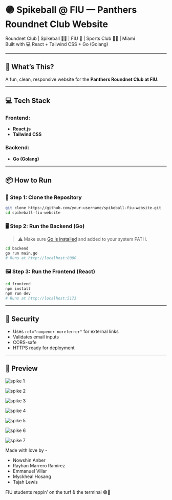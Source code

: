 # 🟣 Spikeball @ FIU — Panthers Roundnet Club Website

Roundnet Club | Spikeball 🤙🏼 | FIU 🌴 | Sports Club 💪🏼 | Miami  
Built with 💻 React + Tailwind CSS + Go (Golang)

---

## 🚀 What’s This?
A fun, clean, responsive website for the **Panthers Roundnet Club at FIU**.

---

## 💻 Tech Stack
### Frontend:
- **React.js**
- **Tailwind CSS**

### Backend:
- **Go (Golang)**

---

## 📦 How to Run

### 🧾 Step 1: Clone the Repository
```bash
git clone https://github.com/your-username/spikeball-fiu-website.git
cd spikeball-fiu-website
```

### 🖥️ Step 2: Run the Backend (Go)
> ⚠️ Make sure [Go is installed](https://go.dev/dl/) and added to your system PATH.

```bash
cd backend
go run main.go
# Runs at http://localhost:8080
```

### 🖼️ Step 3: Run the Frontend (React)
```bash
cd frontend
npm install
npm run dev
# Runs at http://localhost:5173
```

---

## 🔐 Security
- Uses `rel="noopener noreferrer"` for external links
- Validates email inputs
- CORS-safe
- HTTPS ready for deployment

---

## 👀 Preview
>
![spike 1](https://github.com/user-attachments/assets/c7cfe3ec-52fc-435e-9e1b-1bcd643a42e3)
>
![spike 2](https://github.com/user-attachments/assets/0ae7b6a7-b30f-451e-b75f-cc317a7bf634)

![spike 3](https://github.com/user-attachments/assets/bcad3eaa-9646-42da-810b-f8571db78bd4)

![spike 4](https://github.com/user-attachments/assets/28fd0798-8779-4673-b38d-9fd8a5c3a473)

![spike 5](https://github.com/user-attachments/assets/6585b7ae-8259-4284-ba07-0a1c2ef13dcb)

![spike 6](https://github.com/user-attachments/assets/33e7aba1-d48d-4565-be5a-48accc8ea67f)

![spike 7](https://github.com/user-attachments/assets/99f2d364-93fc-4b80-b880-b0e7eaacabd3)


Made with love by -

- Nowshin Anber
- Rayhan Marrero Ramirez
- Emmanuel Villar
- Myckheal Hosang
- Tajah Lewis 

FIU students reppin’ on the turf & the terminal 🟣🐾 

